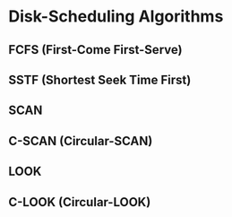 # Disk-Scheduling Algorithms

## FCFS (First-Come First-Serve)
## SSTF (Shortest Seek Time First)
## SCAN
## C-SCAN (Circular-SCAN)
## LOOK 
## C-LOOK (Circular-LOOK)
